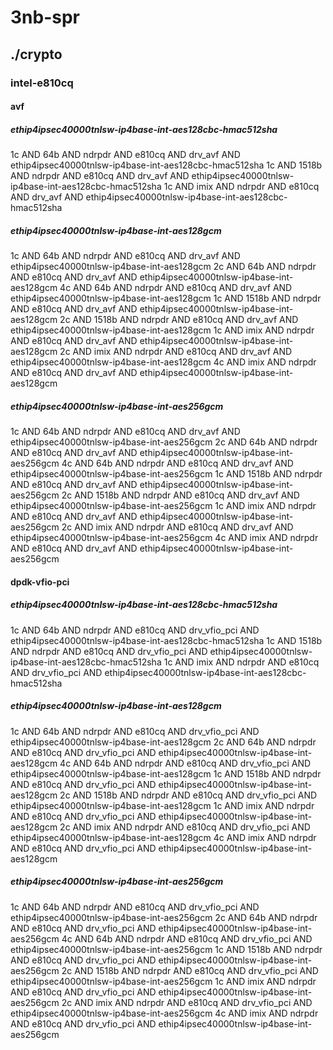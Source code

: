 # 3nb-spr
## ./crypto
### intel-e810cq
#### avf
##### ethip4ipsec40000tnlsw-ip4base-int-aes128cbc-hmac512sha
1c AND 64b AND ndrpdr AND e810cq AND drv_avf AND ethip4ipsec40000tnlsw-ip4base-int-aes128cbc-hmac512sha
1c AND 1518b AND ndrpdr AND e810cq AND drv_avf AND ethip4ipsec40000tnlsw-ip4base-int-aes128cbc-hmac512sha
1c AND imix AND ndrpdr AND e810cq AND drv_avf AND ethip4ipsec40000tnlsw-ip4base-int-aes128cbc-hmac512sha
##### ethip4ipsec40000tnlsw-ip4base-int-aes128gcm
1c AND 64b AND ndrpdr AND e810cq AND drv_avf AND ethip4ipsec40000tnlsw-ip4base-int-aes128gcm
2c AND 64b AND ndrpdr AND e810cq AND drv_avf AND ethip4ipsec40000tnlsw-ip4base-int-aes128gcm
4c AND 64b AND ndrpdr AND e810cq AND drv_avf AND ethip4ipsec40000tnlsw-ip4base-int-aes128gcm
1c AND 1518b AND ndrpdr AND e810cq AND drv_avf AND ethip4ipsec40000tnlsw-ip4base-int-aes128gcm
2c AND 1518b AND ndrpdr AND e810cq AND drv_avf AND ethip4ipsec40000tnlsw-ip4base-int-aes128gcm
1c AND imix AND ndrpdr AND e810cq AND drv_avf AND ethip4ipsec40000tnlsw-ip4base-int-aes128gcm
2c AND imix AND ndrpdr AND e810cq AND drv_avf AND ethip4ipsec40000tnlsw-ip4base-int-aes128gcm
4c AND imix AND ndrpdr AND e810cq AND drv_avf AND ethip4ipsec40000tnlsw-ip4base-int-aes128gcm
##### ethip4ipsec40000tnlsw-ip4base-int-aes256gcm
1c AND 64b AND ndrpdr AND e810cq AND drv_avf AND ethip4ipsec40000tnlsw-ip4base-int-aes256gcm
2c AND 64b AND ndrpdr AND e810cq AND drv_avf AND ethip4ipsec40000tnlsw-ip4base-int-aes256gcm
4c AND 64b AND ndrpdr AND e810cq AND drv_avf AND ethip4ipsec40000tnlsw-ip4base-int-aes256gcm
1c AND 1518b AND ndrpdr AND e810cq AND drv_avf AND ethip4ipsec40000tnlsw-ip4base-int-aes256gcm
2c AND 1518b AND ndrpdr AND e810cq AND drv_avf AND ethip4ipsec40000tnlsw-ip4base-int-aes256gcm
1c AND imix AND ndrpdr AND e810cq AND drv_avf AND ethip4ipsec40000tnlsw-ip4base-int-aes256gcm
2c AND imix AND ndrpdr AND e810cq AND drv_avf AND ethip4ipsec40000tnlsw-ip4base-int-aes256gcm
4c AND imix AND ndrpdr AND e810cq AND drv_avf AND ethip4ipsec40000tnlsw-ip4base-int-aes256gcm
#### dpdk-vfio-pci
##### ethip4ipsec40000tnlsw-ip4base-int-aes128cbc-hmac512sha
1c AND 64b AND ndrpdr AND e810cq AND drv_vfio_pci AND ethip4ipsec40000tnlsw-ip4base-int-aes128cbc-hmac512sha
1c AND 1518b AND ndrpdr AND e810cq AND drv_vfio_pci AND ethip4ipsec40000tnlsw-ip4base-int-aes128cbc-hmac512sha
1c AND imix AND ndrpdr AND e810cq AND drv_vfio_pci AND ethip4ipsec40000tnlsw-ip4base-int-aes128cbc-hmac512sha
##### ethip4ipsec40000tnlsw-ip4base-int-aes128gcm
1c AND 64b AND ndrpdr AND e810cq AND drv_vfio_pci AND ethip4ipsec40000tnlsw-ip4base-int-aes128gcm
2c AND 64b AND ndrpdr AND e810cq AND drv_vfio_pci AND ethip4ipsec40000tnlsw-ip4base-int-aes128gcm
4c AND 64b AND ndrpdr AND e810cq AND drv_vfio_pci AND ethip4ipsec40000tnlsw-ip4base-int-aes128gcm
1c AND 1518b AND ndrpdr AND e810cq AND drv_vfio_pci AND ethip4ipsec40000tnlsw-ip4base-int-aes128gcm
2c AND 1518b AND ndrpdr AND e810cq AND drv_vfio_pci AND ethip4ipsec40000tnlsw-ip4base-int-aes128gcm
1c AND imix AND ndrpdr AND e810cq AND drv_vfio_pci AND ethip4ipsec40000tnlsw-ip4base-int-aes128gcm
2c AND imix AND ndrpdr AND e810cq AND drv_vfio_pci AND ethip4ipsec40000tnlsw-ip4base-int-aes128gcm
4c AND imix AND ndrpdr AND e810cq AND drv_vfio_pci AND ethip4ipsec40000tnlsw-ip4base-int-aes128gcm
##### ethip4ipsec40000tnlsw-ip4base-int-aes256gcm
1c AND 64b AND ndrpdr AND e810cq AND drv_vfio_pci AND ethip4ipsec40000tnlsw-ip4base-int-aes256gcm
2c AND 64b AND ndrpdr AND e810cq AND drv_vfio_pci AND ethip4ipsec40000tnlsw-ip4base-int-aes256gcm
4c AND 64b AND ndrpdr AND e810cq AND drv_vfio_pci AND ethip4ipsec40000tnlsw-ip4base-int-aes256gcm
1c AND 1518b AND ndrpdr AND e810cq AND drv_vfio_pci AND ethip4ipsec40000tnlsw-ip4base-int-aes256gcm
2c AND 1518b AND ndrpdr AND e810cq AND drv_vfio_pci AND ethip4ipsec40000tnlsw-ip4base-int-aes256gcm
1c AND imix AND ndrpdr AND e810cq AND drv_vfio_pci AND ethip4ipsec40000tnlsw-ip4base-int-aes256gcm
2c AND imix AND ndrpdr AND e810cq AND drv_vfio_pci AND ethip4ipsec40000tnlsw-ip4base-int-aes256gcm
4c AND imix AND ndrpdr AND e810cq AND drv_vfio_pci AND ethip4ipsec40000tnlsw-ip4base-int-aes256gcm
